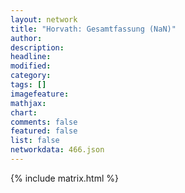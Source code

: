 ```yaml
---
layout: network
title: "Horvath: Gesamtfassung (NaN)"
author:
description:
headline:
modified:
category:
tags: []
imagefeature: 
mathjax: 
chart: 
comments: false
featured: false
list: false
networkdata: 466.json
---
```

{% include matrix.html %}

